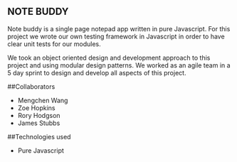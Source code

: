 ## NOTE BUDDY

Note buddy is a single page notepad app written in pure Javascript.
For this project we wrote our own testing framework in Javascript in
order to have clear unit tests for our modules.

We took an object oriented design and development approach to this
project and using modular design patterns. We worked as an agile team
in a 5 day sprint to design and develop all aspects of this project.

##Collaborators

- Mengchen Wang
- Zoe Hopkins
- Rory Hodgson
- James Stubbs

##Technologies used

- Pure Javascript
